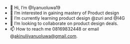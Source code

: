 - 👋 Hi, I’m @Iyanuoluwa19
- 👀 I’m interested in gaining mastery of Product design 
- 🌱 I’m currently learning product design @zuri and @I4G
- 💞️ I’m looking to collaborate on product design deals.
- 📫 How to reach me 08169832448 or email @akinuliiyanuoluwa@gmail.com. 

<!---
Iyanuoluwa19/Iyanuoluwa19 is a ✨ special ✨ repository because its `README.md` (this file) appears on your GitHub profile.
You can click the Preview link to take a look at your changes.
--->

